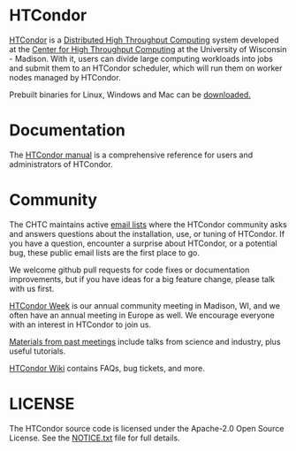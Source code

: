 # HTCondor

[HTCondor](https://htcondor.org/) is a
[Distributed High Throughput Computing](https://en.wikipedia.org/wiki/High-throughput_computing)
system developed at the
[Center for High Throughput Computing](http://chtc.cs.wisc.edu/)
at the University of Wisconsin - Madison.  With it, users can divide large
computing workloads into jobs and submit them to an HTCondor scheduler,
which will run them on worker nodes managed by HTCondor.

Prebuilt binaries for Linux, Windows and Mac can be
[downloaded.](https://htcondor.org/downloads/)

# Documentation

The [HTCondor manual](https://htcondor.org/manual/) is a
comprehensive reference for users and administrators of HTCondor.

# Community

The CHTC maintains active [email lists](https://htcondor.org/mail-lists/)
where the HTCondor community asks and answers questions about the installation,
use, or tuning of HTCondor.  If you have a question, encounter a surprise about
HTCondor, or a potential bug, these public email lists are the first place to go.

We welcome github pull requests for code fixes or documentation improvements, but if
you have ideas for a big feature change, please talk with us first.

[HTCondor Week](https://agenda.hep.wisc.edu/event/2175/)
is our annual community meeting in Madison, WI, and we often have an annual
meeting in Europe as well. We encourage everyone with an interest in HTCondor
to join us.

[Materials from past meetings](https://htcondor.org/past_condor_weeks.html)
include talks from science and industry, plus useful tutorials.

[HTCondor Wiki](http://condor-wiki.cs.wisc.edu/index.cgi/wiki) contains FAQs,
bug tickets, and more.

# LICENSE

The HTCondor source code is licensed under the Apache-2.0 Open Source License.
See the [NOTICE.txt](NOTICE.txt) file for full details.
